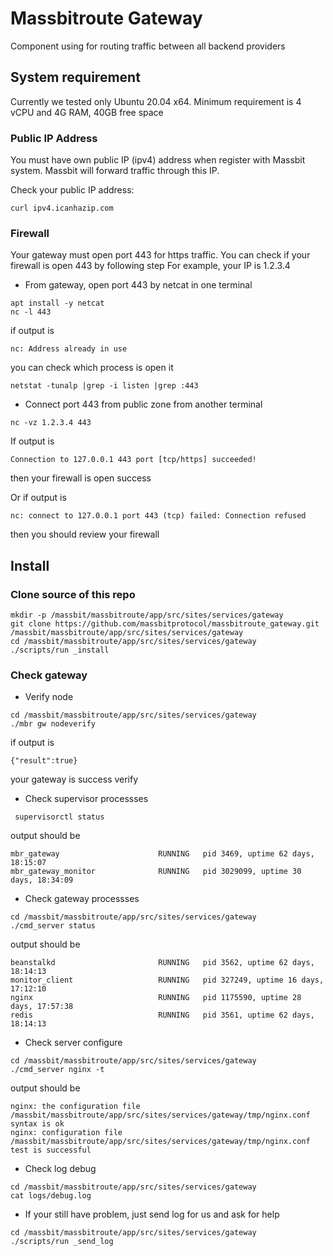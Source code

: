 # Massbitroute Gateway

Component using for routing traffic between all backend providers


## System requirement

Currently we tested only Ubuntu 20.04 x64. Minimum requirement is 4 vCPU and 4G RAM, 40GB free space

### Public IP Address

You must have own public IP (ipv4) address when register with Massbit system. Massbit will forward traffic through this IP.

Check your public IP address:
``` 
curl ipv4.icanhazip.com
```
### Firewall
Your gateway must open port 443 for https traffic.
You can check if your firewall is open 443 by following step
For example, your IP is 1.2.3.4
* From gateway, open port 443 by netcat in one terminal
``` 
apt install -y netcat
nc -l 443
```
if output is 
```
nc: Address already in use
```
you can check which process is open it 
```
netstat -tunalp |grep -i listen |grep :443
```

* Connect port 443 from public zone from another terminal
```
nc -vz 1.2.3.4 443
```
If output is 
```
Connection to 127.0.0.1 443 port [tcp/https] succeeded!
``` 
then your firewall is open success

Or if output is 
```
nc: connect to 127.0.0.1 port 443 (tcp) failed: Connection refused
```
then you should review your firewall

## Install 

### Clone source of this repo

```
mkdir -p /massbit/massbitroute/app/src/sites/services/gateway
git clone https://github.com/massbitprotocol/massbitroute_gateway.git /massbit/massbitroute/app/src/sites/services/gateway
cd /massbit/massbitroute/app/src/sites/services/gateway
./scripts/run _install
```

### Check gateway 

* Verify node
```
cd /massbit/massbitroute/app/src/sites/services/gateway
./mbr gw nodeverify
```

if output is 
```
{"result":true}
```
your gateway is success verify

* Check supervisor processses
```
 supervisorctl status
 ```
 output should be
 ```
mbr_gateway                      RUNNING   pid 3469, uptime 62 days, 18:15:07
mbr_gateway_monitor              RUNNING   pid 3029099, uptime 30 days, 18:34:09
```
* Check gateway processses
```
cd /massbit/massbitroute/app/src/sites/services/gateway
./cmd_server status
```
output should be
```
beanstalkd                       RUNNING   pid 3562, uptime 62 days, 18:14:13
monitor_client                   RUNNING   pid 327249, uptime 16 days, 17:12:10
nginx                            RUNNING   pid 1175590, uptime 28 days, 17:57:38
redis                            RUNNING   pid 3561, uptime 62 days, 18:14:13
```
* Check server configure
```
cd /massbit/massbitroute/app/src/sites/services/gateway
./cmd_server nginx -t
```
output should be
```
nginx: the configuration file /massbit/massbitroute/app/src/sites/services/gateway/tmp/nginx.conf syntax is ok
nginx: configuration file /massbit/massbitroute/app/src/sites/services/gateway/tmp/nginx.conf test is successful
```
* Check log debug
```
cd /massbit/massbitroute/app/src/sites/services/gateway
cat logs/debug.log
```

* If your still have problem, just send log for us and ask for help
```
cd /massbit/massbitroute/app/src/sites/services/gateway
./scripts/run _send_log
```

